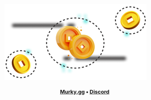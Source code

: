<img src="./coins.png" alt="murky.gg" >

<h3 align="center">
  <b><a href="https://murky.gg">Murky.gg</a></b>
  •
  <a href="https://discord.gg/a">Discord</a>
</h3>
